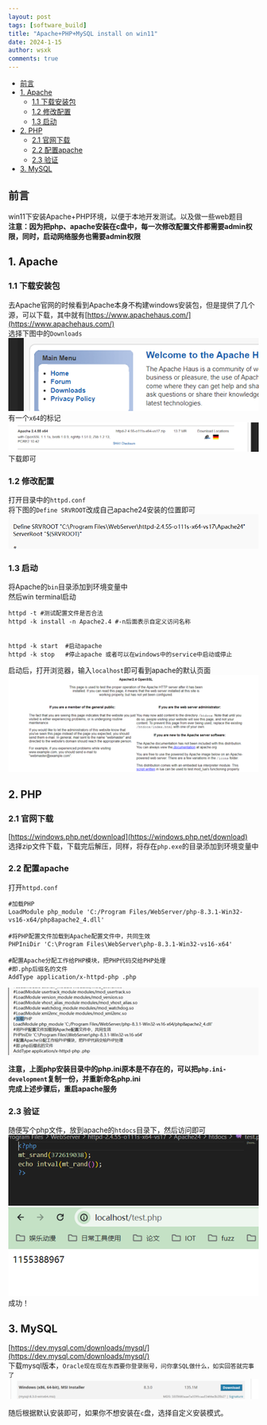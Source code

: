 ```yaml
---
layout: post
tags: [software_build]
title: "Apache+PHP+MySQL install on win11"
date: 2024-1-15 
author: wsxk
comments: true
---
```


- [前言](#前言)
- [1. Apache](#1-apache)
  - [1.1 下载安装包](#11-下载安装包)
  - [1.2 修改配置](#12-修改配置)
  - [1.3 启动](#13-启动)
- [2. PHP](#2-php)
  - [2.1 官网下载](#21-官网下载)
  - [2.2 配置apache](#22-配置apache)
  - [2.3 验证](#23-验证)
- [3. MySQL](#3-mysql)


## 前言<br>
win11下安装Apache+PHP环境，以便于本地开发测试。以及做一些web题目<br>
**注意：因为把php、apache安装在c盘中，每一次修改配置文件都需要admin权限，同时，启动网络服务也需要admin权限**<br>

## 1. Apache<br>
### 1.1 下载安装包<br>
去Apache官网的时候看到Apache本身不构建windows安装包，但是提供了几个源，可以下载，其中就有[https://www.apachehaus.com/](https://www.apachehaus.com/)<br>
选择下图中的`Downloads`<br>
![](https://raw.githubusercontent.com/wsxk/wsxk_pictures/main/2023-12-30/20240115213332.png)
有一个`x64`的标记<br>
![](https://raw.githubusercontent.com/wsxk/wsxk_pictures/main/2023-12-30/20240115213407.png)
下载即可<br>
### 1.2 修改配置<br>
打开目录中的`httpd.conf`<br>
将下图的`Define SRVROOT`改成自己apache24安装的位置即可<br>
![](https://raw.githubusercontent.com/wsxk/wsxk_pictures/main/2023-12-30/20240115213621.png)

### 1.3 启动<br>
将Apache的`bin`目录添加到环境变量中<br>
然后win terminal启动<br>
```
httpd -t #测试配置文件是否合法
httpd -k install -n Apache2.4 #-n后面表示自定义访问名称


httpd -k start  #启动apache
httpd -k stop   #停止apache 或者可以在windows中的service中启动或停止
```
启动后，打开浏览器，输入`localhost`即可看到apache的默认页面<br>
![](https://raw.githubusercontent.com/wsxk/wsxk_pictures/main/2023-12-30/20240115213841.png)

## 2. PHP<br>
### 2.1 官网下载<br>
[https://windows.php.net/download](https://windows.php.net/download)<br>
选择zip文件下载，下载完后解压，同样，将存在`php.exe`的目录添加到环境变量中<br>
### 2.2 配置apache<br>
打开`httpd.conf`<br>
```
#加载PHP
LoadModule php_module 'C:/Program Files/WebServer/php-8.3.1-Win32-vs16-x64/php8apache2_4.dll'

#将PHP配置文件加载到Apache配置文件中，共同生效
PHPIniDir 'C:\Program Files\WebServer\php-8.3.1-Win32-vs16-x64'

#配置Apache分配工作给PHP模块，把PHP代码交给PHP处理
#即.php后缀名的文件
AddType application/x-httpd-php .php
```
![](https://raw.githubusercontent.com/wsxk/wsxk_pictures/main/2023-12-30/20240115214253.png)

**注意，上面php安装目录中的php.ini原本是不存在的，可以把`php.ini-development`复制一份，并重新命名php.ini**<br>
**完成上述步骤后，重启apache服务**<br>

### 2.3 验证<br>
随便写个php文件，放到apache的`htdocs`目录下，然后访问即可<br>
![](https://raw.githubusercontent.com/wsxk/wsxk_pictures/main/2023-12-30/20240115214547.png)
![](https://raw.githubusercontent.com/wsxk/wsxk_pictures/main/2023-12-30/20240115214642.png)
成功！<br>


## 3. MySQL<br>
[https://dev.mysql.com/downloads/mysql/](https://dev.mysql.com/downloads/mysql/)<br>
下载mysql版本，`Oracle现在现在东西要你登录账号，问你拿SQL做什么，如实回答就完事了`<br>
![](https://raw.githubusercontent.com/wsxk/wsxk_pictures/main/2023-12-30/20240226212546.png)

随后根据默认安装即可，如果你不想安装在`c`盘，选择自定义安装模式。<br>
